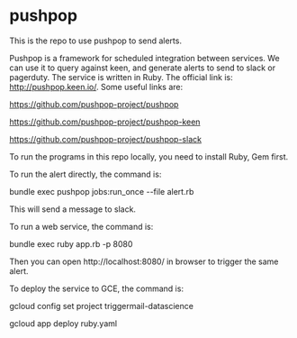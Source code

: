 # pushpop
This is the repo to use pushpop to send alerts.

Pushpop is a framework for scheduled integration between services.  We can use it to query against keen, and generate alerts to send to slack or pagerduty.
The service is written in Ruby.  The official link is: http://pushpop.keen.io/.  Some useful links are:

https://github.com/pushpop-project/pushpop

https://github.com/pushpop-project/pushpop-keen

https://github.com/pushpop-project/pushpop-slack


To run the programs in this repo locally, you need to install Ruby, Gem first.

To run the alert directly, the command is:

  bundle exec pushpop jobs:run_once --file alert.rb

This will send a message to slack.

To run a web service, the command is:

  bundle exec ruby app.rb -p 8080

Then you can open http://localhost:8080/ in browser to trigger the same alert.

To deploy the service to GCE, the command is:

  gcloud config set project triggermail-datascience
  
  gcloud app deploy ruby.yaml
